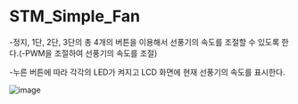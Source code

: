 # STM_Simple_Fan

-정지, 1단, 2단, 3단의 총 4개의 버튼을 이용해서 선풍기의 속도를 조절할 수 있도록 한다.(-PWM을 조절하여 선풍기의 속도를 조절)

-누른 버튼에 따라 각각의 LED가 켜지고 LCD 화면에 현재 선풍기의 속도를 표시한다.

![image](https://github.com/Younghoda/STM_Simple_Fan/assets/141108118/f0bdccf1-150b-479f-9aad-7e12c8c92109)
